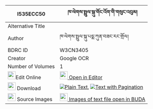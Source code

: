 |I535ECC50|ཁ་ལེགས་སྤྲུལ་སྐུ་གོང་འོག་གི་གསུང་འབུམ། 
| --- | --- 
|Alternative Title |
|Author| ཁ་ལེགས་སྤྲུལ་སྐུ་པདྨ་ཀུན་བཟང་རང་གྲོལ།
|BDRC ID | W3CN3405
|Creator | Google OCR
|Number of Volumes| 1
|<img width="25" src="https://img.icons8.com/color/25/000000/edit-property.png">Edit Online| [<img width="25" src="https://avatars.githubusercontent.com/u/45091458?s=200&v=4"> Open in Editor](http://editor.openpecha.org/I535ECC50)
|<img width="25" src="https://img.icons8.com/fluent/48/000000/download-2.png"/>  Download | [![](https://img.icons8.com/color/20/000000/txt.png)Plain Text](https://github.com/Openpecha/I535ECC50/releases/download/v1/kha_lek_tulku_gongok_gi_sungbu_plain_I535ECC50.zip), [![](https://img.icons8.com/color/20/000000/txt.png)Text with Pagination](https://github.com/Openpecha/I535ECC50/releases/download/v1/kha_lek_tulku_gongok_gi_sungbu_pages_I535ECC50.zip)
|<img width="25" src="https://img.icons8.com/plasticine/100/000000/pictures-folder.png"/>  Source Images | [<img width="25" src="https://library.bdrc.io/icons/BUDA-small.svg"> Images of text file open in BUDA](https://library.bdrc.io/show/bdr:W3CN3405)